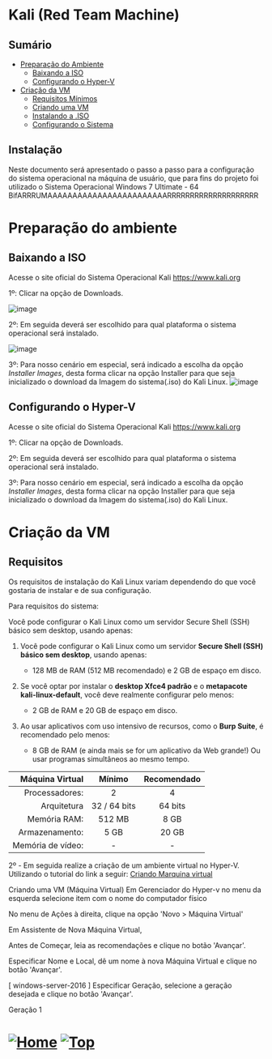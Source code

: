 #  Kali (Red Team Machine)


## Sumário

- [Preparação do Ambiente](#Preparação-do-ambiente)
  - [Baixando a ISO](#baixando-a-iso)
  - [Configurando o Hyper-V](#configurando-o-hyper-v)
- [Criação da VM](#criação-da-vm)
  - [Requisitos Mínimos](#requisitos-mínimos)
  - [Criando uma VM](#criando-uma-vm-máquina-virtual)
  - [Instalando a .ISO](#instalando-o-sistema-operacional-iso)
  - [Configurando o Sistema](#configurando-o-sistema)


## Instalação
Neste documento será apresentado o passo a passo para a configuração do sistema operacional na máquina de usuário, que para fins do projeto foi utilizado o Sistema Operacional Windows 7 Ultimate - 64 BifARRRUMAAAAAAAAAAAAAAAAAAAAAAAARRRRRRRRRRRRRRRRRRRR


# Preparação do ambiente

## Baixando a ISO

Acesse o site oficial do Sistema Operacional Kali https://www.kali.org

1º: Clicar na opção de Downloads.

![image](https://user-images.githubusercontent.com/105310922/206779801-24c2b0f4-7518-4d6b-8370-656371c23a07.png)


2º: Em seguida deverá ser escolhido para qual plataforma o sistema operacional será instalado.

![image](https://user-images.githubusercontent.com/105310922/206780020-dbee31c8-dddf-4048-93c8-acc7da9ef96d.png)

3º: Para nosso cenário em especial, será indicado a escolha da opção _Installer Images_, desta forma clicar na opção Installer para que seja inicializado o download da Imagem do sistema(.iso) do Kali Linux.
![image](https://user-images.githubusercontent.com/105310922/206780592-85e98dbf-f5be-4b83-9eec-95d060713d6f.png)

## Configurando o Hyper-V

Acesse o site oficial do Sistema Operacional Kali https://www.kali.org

1º: Clicar na opção de Downloads.


2º: Em seguida deverá ser escolhido para qual plataforma o sistema operacional será instalado.


3º: Para nosso cenário em especial, será indicado a escolha da opção _Installer Images_, desta forma clicar na opção Installer para que seja inicializado o download da Imagem do sistema(.iso) do Kali Linux.


# Criação da VM

## Requisitos

Os requisitos de instalação do Kali Linux variam dependendo do que você gostaria de instalar e de sua configuração.

Para requisitos do sistema:

Você pode configurar o Kali Linux como um servidor Secure Shell (SSH) básico sem desktop, usando apenas:


1. Você pode configurar o Kali Linux como um servidor **Secure Shell (SSH) básico sem desktop**, usando apenas:

   - 128 MB de RAM (512 MB recomendado) e 2 GB de espaço em disco.

1. Se você optar por instalar o **desktop Xfce4 padrão** e o **metapacote kali-linux-default**, você deve realmente configurar pelo menos:

   - 2 GB de RAM e 20 GB de espaço em disco.

1. Ao usar aplicativos com uso intensivo de recursos, como o **Burp Suite**, é recomendado pelo menos:

   - 8 GB de RAM (e ainda mais se for um aplicativo da Web grande!) Ou usar programas simultâneos ao mesmo tempo.

|   Máquina Virtual | Mínimo       | Recomendado |
| ----------------: | :-----:      | :---------: |
|    Processadores: |    2         |      4      |
|       Arquitetura | 32 / 64 bits |   64 bits   |
|      Memória RAM: |  512 MB      |    8 GB     |
|    Armazenamento: |  5 GB        |    20 GB    |
| Memória de vídeo: |  -           |    -        |

2º - Em seguida realize a criação de um ambiente virtual no Hyper-V. Utilizando o tutorial do link a seguir:
[Criando Marquina virtual](./../../F1E2_Criando-Ambiente-Virtualizado/Hyper-V/hyper-v.md/#criando-uma-vm-máquina-virtual)


Criando uma VM (Máquina Virtual)
Em Gerenciador do Hyper-v no menu da esquerda selecione item com o nome do computador físico

No menu de Ações à direita, clique na opção 'Novo > Máquina Virtual'

Em Assistente de Nova Máquina Virtual,

Antes de Começar, leia as recomendações e clique no botão 'Avançar'.

Especificar Nome e Local, dê um nome à nova Máquina Virtual e clique no botão 'Avançar'.

[ windows-server-2016 ]
Especificar Geração, selecione a geração desejada e clique no botão 'Avançar'.

 Geração 1

# [![Home][homeimage]][homelink] [![Top][topimage]](#)

[topimage]: https://img.shields.io/badge/-Voltar_ao_topo-grey
[homeimage]: https://img.shields.io/badge/-Home-blue
[homelink]: ./../../../README.md#

